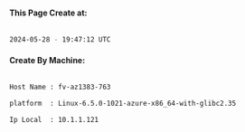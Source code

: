 
   
#### This Page Create at:

```bash

2024-05-28 - 19:47:12 UTC

```

#### Create By Machine:

```bash

Host Name : fv-az1383-763

platform  : Linux-6.5.0-1021-azure-x86_64-with-glibc2.35

Ip Local  : 10.1.1.121

```

